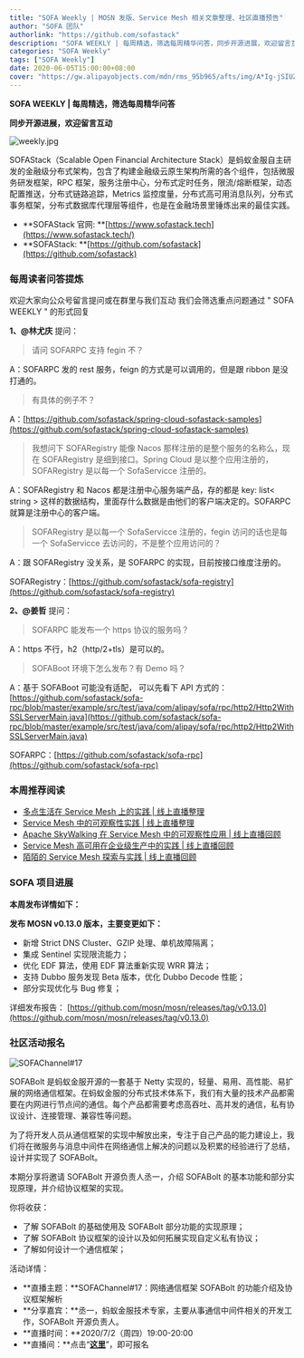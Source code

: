 ```yaml
---
title: "SOFA Weekly | MOSN 发版、Service Mesh 相关文章整理、社区直播预告"
author: "SOFA 团队"
authorlink: "https://github.com/sofastack"
description: "SOFA WEEKLY | 每周精选，筛选每周精华问答，同步开源进展，欢迎留言互动。"
categories: "SOFA Weekly"
tags: ["SOFA Weekly"]
date: 2020-06-05T15:00:00+08:00
cover: "https://gw.alipayobjects.com/mdn/rms_95b965/afts/img/A*Ig-jSIUZWx0AAAAAAAAAAAAAARQnAQ"
---
```


**SOFA WEEKLY | 每周精选，筛选每周精华问答**

**同步开源进展，欢迎留言互动**

![weekly.jpg](https://gw.alipayobjects.com/mdn/rms_95b965/afts/img/A*ARgKS6SuU7YAAAAAAAAAAAAAARQnAQ)

SOFAStack（Scalable Open Financial Architecture Stack）是蚂蚁金服自主研发的金融级分布式架构，包含了构建金融级云原生架构所需的各个组件，包括微服务研发框架，RPC 框架，服务注册中心，分布式定时任务，限流/熔断框架，动态配置推送，分布式链路追踪，Metrics 监控度量，分布式高可用消息队列，分布式事务框架，分布式数据库代理层等组件，也是在金融场景里锤炼出来的最佳实践。

- **SOFAStack 官网: **[https://www.sofastack.tech](https://www.sofastack.tech/)
- **SOFAStack: **[https://github.com/sofastack](https://github.com/sofastack)

### 每周读者问答提炼

欢迎大家向公众号留言提问或在群里与我们互动
我们会筛选重点问题通过 " SOFA WEEKLY " 的形式回复

**1、@林尤庆** 提问：

> 请问 SOFARPC 支持 fegin 不？

A：SOFARPC 发的 rest 服务，feign 的方式是可以调用的，但是跟 ribbon 是没打通的。

> 有具体的例子不？

A：[https://github.com/sofastack/spring-cloud-sofastack-samples](https://github.com/sofastack/spring-cloud-sofastack-samples)

> 我想问下 SOFARegistry 能像 Nacos 那样注册的是整个服务的名称么，现在 SOFARegistry 是细到接口。Spring Cloud 是以整个应用注册的，SOFARegistry 是以每一个 SofaServicce 注册的。

A：SOFARegistry 和 Nacos 都是注册中心服务端产品，存的都是 key: list< string > 这样的数据结构，里面存什么数据是由他们的客户端决定的。SOFARPC 就算是注册中心的客户端。

> SOFARegistry 是以每一个 SofaServicce 注册的，fegin 访问的话也是每一个 SofaServicce 去访问的，不是整个应用访问的？

A：跟 SOFARegistry 没关系，是 SOFARPC 的实现，目前按接口维度注册的。

SOFARegistry：[https://github.com/sofastack/sofa-registry](https://github.com/sofastack/sofa-registry)

**2、@姜哲**  提问：

> SOFARPC 能发布一个 https 协议的服务吗？

A：https 不行，h2（http/2+tls）是可以的。

> SOFABoot 环境下怎么发布？有 Demo 吗？

A：基于 SOFABoot 可能没有适配， 可以先看下 API 方式的：
[https://github.com/sofastack/sofa-rpc/blob/master/example/src/test/java/com/alipay/sofa/rpc/http2/Http2WithSSLServerMain.java](https://github.com/sofastack/sofa-rpc/blob/master/example/src/test/java/com/alipay/sofa/rpc/http2/Http2WithSSLServerMain.java)

SOFARPC：[https://github.com/sofastack/sofa-rpc](https://github.com/sofastack/sofa-rpc)

### 本周推荐阅读

- [多点生活在 Service Mesh 上的实践 | 线上直播整理](/blog/service-mesh-webinar-duodian-istio-mosn-dubbo/)
- [Service Mesh 中的可观察性实践 | 线上直播整理](/blog/service-mesh-virtual-meetup1-service-mesh-observability-practice/)
- [Apache SkyWalking 在 Service Mesh 中的可观察性应用 | 线上直播回顾](/blog/service-mesh-virtual-meetup1-skywalking-observability-applications/)
- [Service Mesh 高可用在企业级生产中的实践 | 线上直播回顾](/blog/service-mesh-virtual-meetup1-practice-in-enterprise-production/)
- [陌陌的 Service Mesh 探索与实践 | 线上直播回顾](/blog/momo-service-mesh-exploration-and-practice/)

### SOFA 项目进展

**本周发布详情如下：**

**发布 MOSN v0.13.0 版本，主要变更如下：**

- 新增 Strict DNS Cluster、GZIP 处理、单机故障隔离；
- 集成 Sentinel 实现限流能力；
- 优化 EDF 算法，使用 EDF 算法重新实现 WRR 算法；
- 支持 Dubbo 服务发现 Beta 版本，优化 Dubbo Decode 性能；
- 部分实现优化与 Bug 修复；

详细发布报告：
[https://github.com/mosn/mosn/releases/tag/v0.13.0](https://github.com/mosn/mosn/releases/tag/v0.13.0)

### 社区活动报名

![SOFAChannel#17](https://cdn.nlark.com/yuque/0/2020/png/226702/1591346387297-036464d1-dc13-47b2-baa3-1b1362fcd072.png)

SOFABolt 是蚂蚁金服开源的一套基于 Netty 实现的，轻量、易用、高性能、易扩展的网络通信框架。在蚂蚁金服的分布式技术体系下，我们有大量的技术产品都需要在内网进行节点间的通信。每个产品都需要考虑高吞吐、高并发的通信，私有协议设计、连接管理、兼容性等问题。

为了将开发人员从通信框架的实现中解放出来，专注于自己产品的能力建设上，我们将在微服务与消息中间件在网络通信上解决的问题以及积累的经验进行了总结，设计并实现了 SOFABolt。

本期分享将邀请 SOFABolt 开源负责人丞一，介绍 SOFABolt 的基本功能和部分实现原理，并介绍协议框架的实现。

你将收获：

- 了解 SOFABolt 的基础使用及 SOFABolt 部分功能的实现原理；
- 了解 SOFABolt 协议框架的设计以及如何拓展实现自定义私有协议；
- 了解如何设计一个通信框架；

活动详情：

- **直播主题：**SOFAChannel#17：网络通信框架 SOFABolt 的功能介绍及协议框架解析
- **分享嘉宾：**丞一，蚂蚁金服技术专家，主要从事通信中间件相关的开发工作，SOFABolt 开源负责人。
- **直播时间：**2020/7/2（周四）19:00-20:00
- **直播间：**点击“[**这里**](https://tech.antfin.com/community/live/1265)”，即可报名
